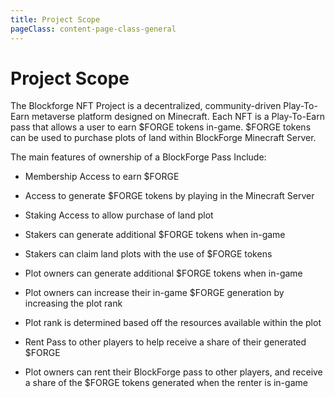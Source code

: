 ```yaml
---
title: Project Scope
pageClass: content-page-class-general
---
```

# Project Scope

The Blockforge NFT Project is a decentralized, community-driven Play-To-Earn metaverse platform designed on Minecraft. Each NFT is a Play-To-Earn pass that allows a user to earn $FORGE tokens in-game. $FORGE tokens can be used  to purchase plots of land within BlockForge Minecraft Server.



The main features of ownership of a BlockForge Pass Include:


* Membership Access to earn $FORGE

* Access to generate $FORGE tokens by playing in the Minecraft Server

* Staking Access to allow purchase of land plot

* Stakers can generate additional $FORGE tokens when in-game

* Stakers can claim land plots with the use of $FORGE tokens

* Plot owners can generate additional $FORGE tokens when in-game

* Plot owners can increase their in-game $FORGE generation by increasing the plot rank

* Plot rank is determined based off the resources available within the plot

* Rent Pass to other players to help receive a share of their generated $FORGE

* Plot owners can rent their BlockForge pass to other players, and receive a share of the $FORGE tokens generated when the renter is in-game
